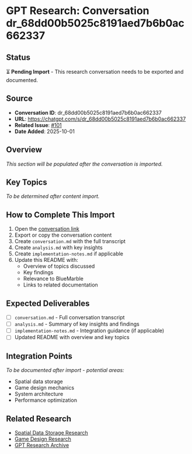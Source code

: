 # GPT Research: Conversation dr_68dd00b5025c8191aed7b6b0ac662337

## Status

⏳ **Pending Import** - This research conversation needs to be exported and documented.

## Source

- **Conversation ID**: dr_68dd00b5025c8191aed7b6b0ac662337
- **URL**: https://chatgpt.com/s/dr_68dd00b5025c8191aed7b6b0ac662337
- **Related Issue**: [#101](https://github.com/Nomoos/BlueMarble.Design/issues/101)
- **Date Added**: 2025-10-01

## Overview

*This section will be populated after the conversation is imported.*

## Key Topics

*To be determined after content import.*

## How to Complete This Import

1. Open the [conversation link](https://chatgpt.com/s/dr_68dd00b5025c8191aed7b6b0ac662337)
2. Export or copy the conversation content
3. Create `conversation.md` with the full transcript
4. Create `analysis.md` with key insights
5. Create `implementation-notes.md` if applicable
6. Update this README with:
   - Overview of topics discussed
   - Key findings
   - Relevance to BlueMarble
   - Links to related documentation

## Expected Deliverables

- [ ] `conversation.md` - Full conversation transcript
- [ ] `analysis.md` - Summary of key insights and findings
- [ ] `implementation-notes.md` - Integration guidance (if applicable)
- [ ] Updated README with overview and key topics

## Integration Points

*To be documented after import - potential areas:*
- Spatial data storage
- Game design mechanics
- System architecture
- Performance optimization

## Related Research

- [Spatial Data Storage Research](../../spatial-data-storage/)
- [Game Design Research](../../game-design/)
- [GPT Research Archive](../README.md)
